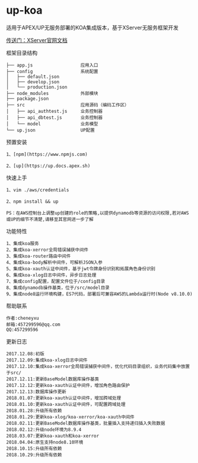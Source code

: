 # up-koa
适用于APEX/UP无服务部署的KOA集成版本，基于XServer无服务框架开发

[传送门：XServer官网文档](http://www.xserver.top)

框架目录结构
>
    ├── app.js                  应用入口
    ├── config                  系统配置
    │   ├── default.json
    │   ├── develop.json
    │   └── production.json
    ├── node_modules            外部模块
    ├── package.json
    ├── src                     应用源码（编码工作区）
    │   ├── api_authtest.js     业务控制器
    │   ├── api_dbtest.js       业务控制器
    │   └── model               业务模型
    └── up.json                 UP配置

预置安装
>
    1、[npm](https://www.npmjs.com)

    2、[up](https://up.docs.apex.sh)

快速上手
>
    1、vim ./aws/credentials

    2、npm install && up
    
    PS：在AWS控制台上调整up创建的role的策略,以提供dynamodb等资源的访问权限,若对AWS或UP的细节不清楚,请移至其官网进一步了解
    
功能特性
>
    1、集成koa服务
    2、集成koa-xerror全局错误捕获中间件
    3、集成koa-router路由中间件
    4、集成koa-body解析中间件，可解析JSON入参
    5、集成koa-xauth认证中间件，基于jwt令牌身份识别和拓展角色身份识别
    6、集成koa-xlog日志中间件，异步日志处理
    7、集成config配置，配置文件位于/config目录
    8、集成dynamodb操作基类，位于/src/model目录
    9、集成node8运行环境构建，ES7代码，部署后可兼容AWS的Lambda运行时(Node v8.10.0)

帮助联系
>
	作者:cheneyxu
	邮箱:457299596@qq.com
	QQ:457299596

更新日志
>
	2017.12.08:初版
    2017.12.09:集成koa-xlog日志中间件
    2017.12.10:集成koa-xerror全局错误捕获中间件，优化代码目录组织，业务代码集中放置于src/
    2017.12.11:更新BaseModel数据库操作基类
    2017.12.12:更新koa-xauth认证中间件，增加角色路由保护
    2017.12.13:数据库操作更新
    2018.01.07:更新koa-xauth认证中间件，增加跨域处理
    2018.01.10:更新koa-xauth认证中间件，可配置跨域处理
    2018.01.28:升级所有依赖
    2018.01.29:更新koa-xlog/koa-xerror/koa-xauth中间件
    2018.02.11:更新BaseModel数据库操作基类，批量插入支持递归插入失败数据
    2018.02.12:升级node环境为8.9.4
    2018.03.07:更新koa-xauth和koa-xerror
    2018.04.04:原生支持node8.10环境
    2018.10.15:升级所有依赖
    2018.10.29:升级所有依赖
